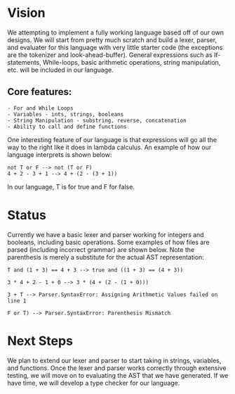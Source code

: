 # Vision
We attempting to implement a fully working language based off of our own designs. We will start from pretty much scratch and build a lexer, parser, and evaluater for this language with very little starter code (the exceptions are the tokenizer and look-ahead-buffer). General expressions such as If-statements, While-loops, basic arithmetic operations, string manipulation, etc. will be included in our language. 

## Core features:
    - For and While Loops
    - Variables - ints, strings, booleans
    - String Manipulation - substring, reverse, concatenation
    - Ability to call and define functions

One interesting feature of our language is that expressions will go all the way to the right like it does in lambda calculus. An example of how our language interprets is shown below:
```
not T or F --> not (T or F)
4 + 2 - 3 + 1 --> 4 + (2 - (3 + 1))
```
In our language, T is for true and F for false.

# Status
Currently we have a basic lexer and parser working for integers and booleans, including basic operations. Some examples of how files are parsed (including incorrect grammar) are shown below. Note the parenthesis is merely a substitute for the actual AST representation:
```
T and (1 + 3) == 4 + 3 --> true and ((1 + 3) == (4 + 3))
```
```
3 * 4 + 2 - 1 + 0 --> 3 * (4 + (2 - (1 + 0)))
```
```
3 + T --> Parser.SyntaxError: Assigning Arithmetic Values failed on line 1
```
```
F or T) --> Parser.SyntaxError: Parenthesis Mismatch
```
# Next Steps
We plan to extend our lexer and parser to start taking in strings, variables, and functions. Once the lexer and parser works correctly through extensive testing, we will move on to evaluating the AST that we have generated. If we have time, we will develop a type checker for our language.